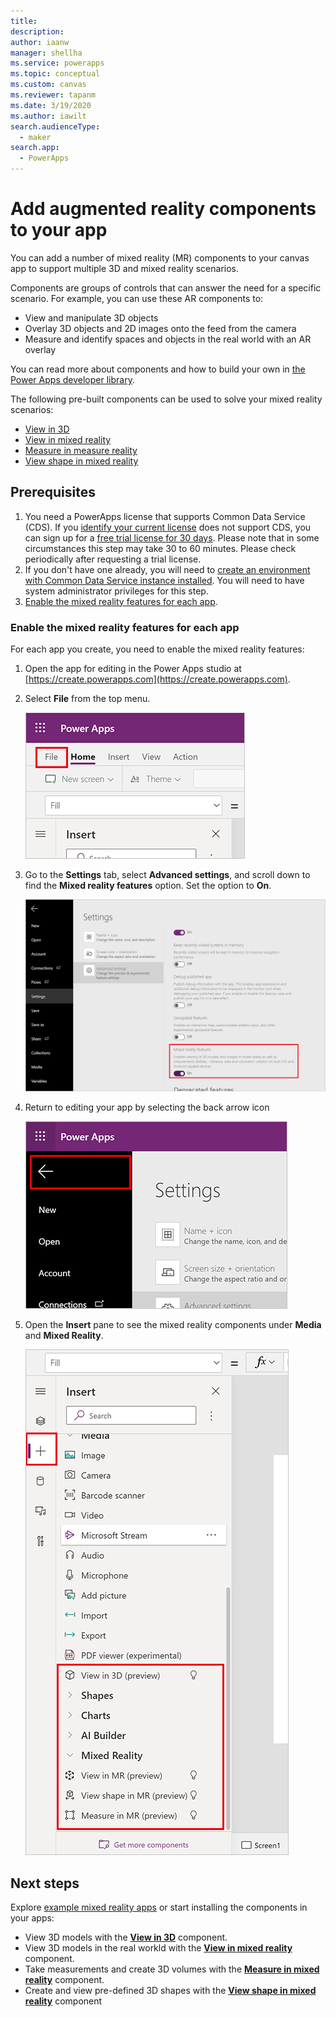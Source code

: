 ```yaml
---
title: 
description: 
author: iaanw
manager: shellha
ms.service: powerapps
ms.topic: conceptual
ms.custom: canvas
ms.reviewer: tapanm
ms.date: 3/19/2020
ms.author: iawilt
search.audienceType: 
  - maker
search.app: 
  - PowerApps
---
```

# Add augmented reality components to your app

You can add a number of mixed reality (MR) components to your canvas app to support multiple 3D and mixed reality scenarios.

Components are groups of controls that can answer the need for a specific scenario. For example, you can use these AR components to:
- View and manipulate 3D objects
- Overlay 3D objects and 2D images onto the feed from the camera
- Measure and identify spaces and objects in the real world with an AR overlay

You can read more about components and how to build your own in [the Power Apps developer library](/powerapps/developer/component-framework/custom-controls-overview).

The following pre-built components can be used to solve your mixed reality scenarios:
- [View in 3D](mixed-reality-component-view-3d.md)
- [View in mixed reality](mixed-reality-component-view-ar.md)
- [Measure in measure reality](mixed-reality-component-measure-distance.md)
- [View shape in mixed reality](mixed-reality-component-view-shape.md)

## Prerequisites

1. You need a PowerApps license that supports Common Data Service (CDS). If you [identify your current license](/powerapps/maker/signup-for-powerapps#identify-your-current-license) does not support CDS, you can sign up for a [free trial license for 30 days](http://web.powerapps.com/trial). Please note that in some circumstances this step may take 30 to 60 minutes. Please check periodically after requesting a trial license.
2. If you don't have one already, you will need to [create an environment with Common Data Service instance installed](/power-platform/admin/create-environment). You will need to have system administrator privileges for this step.
3. [Enable the mixed reality features for each app](#enable-the-mixed-reality-features-for-each-app).


### Enable the mixed reality features for each app

For each app you create, you need to enable the mixed reality features:

1. Open the app for editing in the Power Apps studio at [https://create.powerapps.com](https://create.powerapps.com).

2. Select **File** from the top menu.

    ![](./media/augmented-overview/augmented-overview-file.png)

3. Go to the **Settings** tab, select **Advanced settings**, and scroll down to find the **Mixed reality features** option. Set the option to **On**.

    ![](./media/augmented-overview/augmented-enable-mixed-reality.png)

4. Return to editing your app by selecting the back arrow icon

    ![](./media/augmented-overview/augmented-overview-back.png)

5. Open the **Insert** pane to see the mixed reality components under **Media** and **Mixed Reality**.

    ![](./media/augmented-overview/augmented-overview-insert-all.png)


## Next steps
Explore [example mixed reality apps](mixed-reality-example-apps.md) or start installing the components in your apps:

- View 3D models with the **[View in 3D](mixed-reality-component-view-3d.md)** component.
- View 3D models in the real workld with the **[View in mixed reality](mixed-reality-component-view-ar.md)** component.
- Take measurements and create 3D volumes with the **[Measure in mixed reality](mixed-reality-component-measure-distance.md)** component.
- Create and view pre-defined 3D shapes with the **[View shape in mixed reality](mixed-reality-component-view-shape.md)** component


